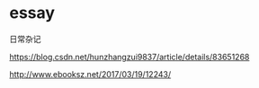 # essay
日常杂记

https://blog.csdn.net/hunzhangzui9837/article/details/83651268

http://www.ebooksz.net/2017/03/19/12243/